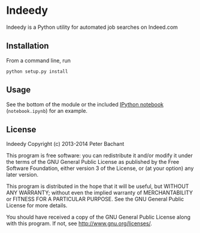 Indeedy
=======

Indeedy is a Python utility for automated job searches on Indeed.com

## Installation

From a command line, run
    
    python setup.py install
    

## Usage

See the bottom of the module or the included [IPython notebook](http://nbviewer.ipython.org/github/petebachant/Indeedy/blob/master/notebook.ipynb?create=1)
(`notebook.ipynb`) for an example.

## License

Indeedy Copyright (c) 2013-2014 Peter Bachant

This program is free software: you can redistribute it and/or modify
it under the terms of the GNU General Public License as published by
the Free Software Foundation, either version 3 of the License, or
(at your option) any later version.

This program is distributed in the hope that it will be useful,
but WITHOUT ANY WARRANTY; without even the implied warranty of
MERCHANTABILITY or FITNESS FOR A PARTICULAR PURPOSE.  See the
GNU General Public License for more details.

You should have received a copy of the GNU General Public License
along with this program.  If not, see <http://www.gnu.org/licenses/>.

